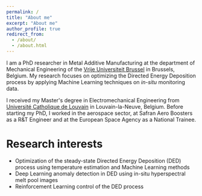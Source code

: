 ```yaml
---
permalink: /
title: "About me"
excerpt: "About me"
author_profile: true
redirect_from: 
  - /about/
  - /about.html
---
```


I am a PhD researcher in Metal Additive Manufacturing at the department of Mechanical Engineering of the [Vrije Universiteit Brussel](https://www.vub.be/en/) in Brussels, Belgium. My research focuses on optimizing the Directed Energy Deposition process by applying Machine Learning techniques on *in-situ* monitoring data. 

I received my Master's degree in Electromechanical Engineering from [Université Catholique de Louvain](https://uclouvain.be/en) in Louvain-la-Neuve, Belgium. Before starting my PhD, I worked in the aerospace sector, at Safran Aero Boosters as a R&T Engineer and at the European Space Agency as a National Trainee. 

# Research interests
 - Optimization of the steady-state Directed Energy Deposition (DED) process using temperature estimation and Machine Learning methods
 - Deep Learning anomaly detection in DED using in-situ hyperspectral melt pool images
 - Reinforcement Learning control of the DED process